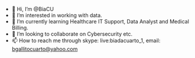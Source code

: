 - 👋 Hi, I’m @BiaCU
- 👀 I’m interested in working with data.
- 🌱 I’m currently learning Healthcare IT Support, Data Analyst and Medical Billing.
- 💞️ I’m looking to collaborate on Cybersecurity etc.
- 📫 How to reach me through skype: live:biadacuarto_1, email: bgallitocuarto@yahoo.com

<!---
BiaCU/BiaCU is a ✨ special ✨ repository because its `README.md` (this file) appears on your GitHub profile.
You can click the Preview link to take a look at your changes.
--->
